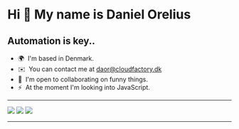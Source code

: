 Hi 👋 My name is Daniel Orelius
======================================================================================================================================

Automation is key.. 
---------------------

* 🌍  I'm based in Denmark.
* ✉️  You can contact me at [daor@cloudfactory.dk](mailto:daor@cloudfactory.dk)
* 🤝  I'm open to collaborating on funny things.
* ⚡  At the moment I'm looking into JavaScript.

---------------------
![](http://github-profile-summary-cards.vercel.app/api/cards/profile-details?username=daoradmin&theme=github_dark)
![](http://github-profile-summary-cards.vercel.app/api/cards/stats?username=daoradmin&theme=github_dark)
![](http://github-profile-summary-cards.vercel.app/api/cards/productive-time?username=daoradmin&theme=github_dark&utcOffset=8)

---------------------

